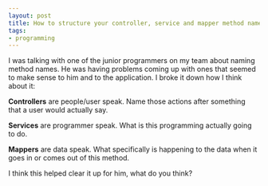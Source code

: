```yaml
---
layout: post
title: How to structure your controller, service and mapper method names
tags:
- programming
---
```


I was talking with one of the junior programmers on my team about naming method names.  He was having problems coming up with ones that seemed to make sense to him and to the application.  I broke it down how I think about it:

**Controllers** are people/user speak.  Name those actions after something that a user would actually say.

**Services** are programmer speak.  What is this programming actually going to do.

**Mappers** are data speak.  What specifically is happening to the data when it goes in or comes out of this method.

I think this helped clear it up for him, what do you think?
